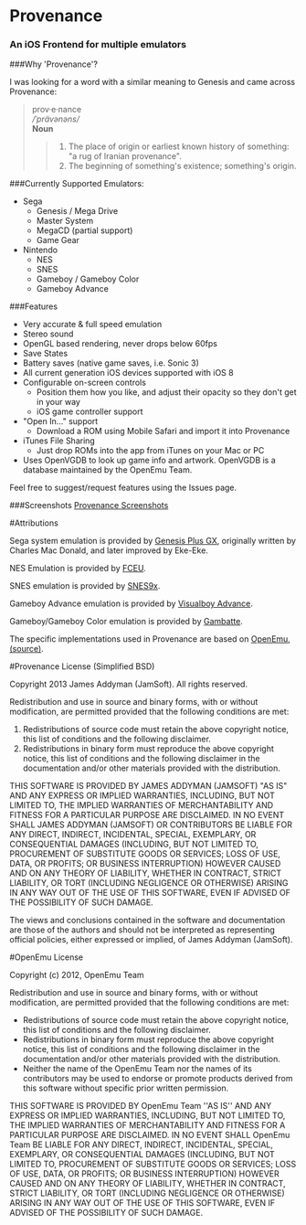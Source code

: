 # Provenance
### An iOS Frontend for multiple emulators



###Why 'Provenance'?

I was looking for a word with a similar meaning to Genesis and came across Provenance:

> prov·e·nance  
> */ˈprävənəns/*  
> **Noun**  
> > 1. The place of origin or earliest known history of something: "a rug of Iranian provenance".  
> > 2. The beginning of something's existence; something's origin.

###Currently Supported Emulators:

- Sega
    - Genesis / Mega Drive
    - Master System
    - MegaCD (partial support)
    - Game Gear
- Nintendo
    - NES
    - SNES
    - Gameboy / Gameboy Color
    - Gameboy Advance

###Features

- Very accurate & full speed emulation
- Stereo sound
- OpenGL based rendering, never drops below 60fps
- Save States
- Battery saves (native game saves, i.e. Sonic 3)
- All current generation iOS devices supported with iOS 8
- Configurable on-screen controls
    - Position them how you like, and adjust their opacity so they don't get in your way
    - iOS game controller support
- "Open In..." support
    - Download a ROM using Mobile Safari and import it into Provenance
- iTunes File Sharing
    - Just drop ROMs into the app from iTunes on your Mac or PC
- Uses OpenVGDB to look up game info and artwork. OpenVGDB is a database maintained by the OpenEmu Team.

Feel free to suggest/request features using the Issues page.

###Screenshots
[Provenance Screenshots](http://jamesaddyman.com/provenance/screenshots)

#Attributions

Sega system emulation is provided by [Genesis Plus GX](http://code.google.com/p/genplus-gx/), originally written by Charles Mac Donald, and later improved by Eke-Eke.

NES Emulation is provided by [FCEU](http://www.fceux.com/web/home.html).

SNES emulation is provided by [SNES9x](http://www.snes9x.com).

Gameboy Advance emulation is provided by [Visualboy Advance](http://sourceforge.net/projects/vba/).

Gameboy/Gameboy Color emulation is provided by [Gambatte](http://gambatte.sourceforge.net/).

The specific implementations used in Provenance are based on [OpenEmu](http://openemu.org), [(source)](http://github.com/OpenEmu).

#Provenance License (Simplified BSD)

Copyright 2013 James Addyman (JamSoft). All rights reserved.

Redistribution and use in source and binary forms, with or without modification, are
permitted provided that the following conditions are met:

1. Redistributions of source code must retain the above copyright notice, this list of conditions and the following disclaimer.
2. Redistributions in binary form must reproduce the above copyright notice, this list of conditions and the following disclaimer in the documentation and/or other materials provided with the distribution.

THIS SOFTWARE IS PROVIDED BY JAMES ADDYMAN (JAMSOFT) "AS IS" AND ANY EXPRESS OR IMPLIED
WARRANTIES, INCLUDING, BUT NOT LIMITED TO, THE IMPLIED WARRANTIES OF MERCHANTABILITY AND
FITNESS FOR A PARTICULAR PURPOSE ARE DISCLAIMED. IN NO EVENT SHALL JAMES ADDYMAN (JAMSOFT) OR
CONTRIBUTORS BE LIABLE FOR ANY DIRECT, INDIRECT, INCIDENTAL, SPECIAL, EXEMPLARY, OR
CONSEQUENTIAL DAMAGES (INCLUDING, BUT NOT LIMITED TO, PROCUREMENT OF SUBSTITUTE GOODS OR
SERVICES; LOSS OF USE, DATA, OR PROFITS; OR BUSINESS INTERRUPTION) HOWEVER CAUSED AND ON
ANY THEORY OF LIABILITY, WHETHER IN CONTRACT, STRICT LIABILITY, OR TORT (INCLUDING
NEGLIGENCE OR OTHERWISE) ARISING IN ANY WAY OUT OF THE USE OF THIS SOFTWARE, EVEN IF
ADVISED OF THE POSSIBILITY OF SUCH DAMAGE.

The views and conclusions contained in the software and documentation are those of the
authors and should not be interpreted as representing official policies, either expressed
or implied, of James Addyman (JamSoft).

#OpenEmu License

Copyright (c) 2012, OpenEmu Team

Redistribution and use in source and binary forms, with or without
modification, are permitted provided that the following conditions are met:

- Redistributions of source code must retain the above copyright notice, this list of conditions and the following disclaimer.
- Redistributions in binary form must reproduce the above copyright notice, this list of conditions and the following disclaimer in the documentation and/or other materials provided with the distribution.
- Neither the name of the OpenEmu Team nor the names of its contributors may be used to endorse or promote products derived from this software without specific prior written permission.

THIS SOFTWARE IS PROVIDED BY OpenEmu Team ''AS IS'' AND ANY
EXPRESS OR IMPLIED WARRANTIES, INCLUDING, BUT NOT LIMITED TO, THE IMPLIED
WARRANTIES OF MERCHANTABILITY AND FITNESS FOR A PARTICULAR PURPOSE ARE
DISCLAIMED. IN NO EVENT SHALL OpenEmu Team BE LIABLE FOR ANY
DIRECT, INDIRECT, INCIDENTAL, SPECIAL, EXEMPLARY, OR CONSEQUENTIAL DAMAGES
(INCLUDING, BUT NOT LIMITED TO, PROCUREMENT OF SUBSTITUTE GOODS OR SERVICES;
LOSS OF USE, DATA, OR PROFITS; OR BUSINESS INTERRUPTION) HOWEVER CAUSED AND
ON ANY THEORY OF LIABILITY, WHETHER IN CONTRACT, STRICT LIABILITY, OR TORT
(INCLUDING NEGLIGENCE OR OTHERWISE) ARISING IN ANY WAY OUT OF THE USE OF THIS
SOFTWARE, EVEN IF ADVISED OF THE POSSIBILITY OF SUCH DAMAGE.
